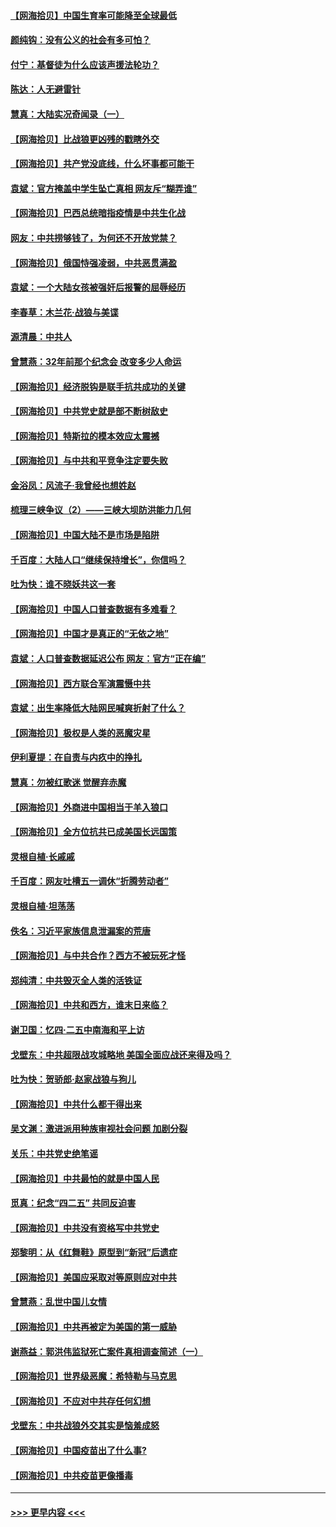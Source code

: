 #### [【网海拾贝】中国生育率可能降至全球最低](../pages/nsc993/n12948793.md?t=05150001) 
#### [颜纯钩：没有公义的社会有多可怕？](../pages/nsc993/n12947626.md?t=05150001) 
#### [付宁：基督徒为什么应该声援法轮功？](../pages/nsc993/n12947233.md?t=05150001) 
#### [陈达：人无避雷针](../pages/nsc993/n12947098.md?t=05150001) 
#### [慧真：大陆实况奇闻录（一）](../pages/nsc993/n12945811.md?t=05150001) 
#### [【网海拾贝】比战狼更凶残的戳瞎外交](../pages/nsc993/n12945717.md?t=05150001) 
#### [【网海拾贝】共产党没底线，什么坏事都可能干](../pages/nsc993/n12942090.md?t=05150001) 
#### [袁斌：官方掩盖中学生坠亡真相 网友斥“糊弄谁”](../pages/nsc993/n12942029.md?t=05150001) 
#### [【网海拾贝】巴西总统暗指疫情是中共生化战](../pages/nsc993/n12938999.md?t=05150001) 
#### [网友：中共捞够钱了，为何还不开放党禁？](../pages/nsc993/n12938952.md?t=05150001) 
#### [【网海拾贝】俄国恃强凌弱，中共恶贯满盈](../pages/nsc993/n12936626.md?t=05150001) 
#### [袁斌：一个大陆女孩被强奸后报警的屈辱经历](../pages/nsc993/n12936547.md?t=05150001) 
#### [李春草：木兰花·战狼与美谍](../pages/nsc993/n12935995.md?t=05150001) 
#### [源清晨：中共人](../pages/nsc993/n12935589.md?t=05150001) 
#### [曾慧燕：32年前那个纪念会 改变多少人命运](../pages/nsc993/n12934233.md?t=05150001) 
#### [【网海拾贝】经济脱钩是联手抗共成功的关键](../pages/nsc993/n12934176.md?t=05150001) 
#### [【网海拾贝】中共党史就是部不断树敌史](../pages/nsc993/n12932844.md?t=05150001) 
#### [【网海拾贝】特斯拉的模本效应太震撼](../pages/nsc993/n12925626.md?t=05150001) 
#### [【网海拾贝】与中共和平竞争注定要失败](../pages/nsc993/n12923326.md?t=05150001) 
#### [金浴凤：风流子‧我曾经也想姓赵](../pages/nsc993/n12920911.md?t=05150001) 
#### [梳理三峡争议（2）——三峡大坝防洪能力几何](../pages/nsc993/n12920173.md?t=05150001) 
#### [【网海拾贝】中国大陆不是市场是陷阱](../pages/nsc993/n12920143.md?t=05150001) 
#### [千百度：大陆人口“继续保持增长”，你信吗？](../pages/nsc993/n12918946.md?t=05150001) 
#### [吐为快：谁不晓妖共这一套](../pages/nsc993/n12918941.md?t=05150001) 
#### [【网海拾贝】中国人口普查数据有多难看？](../pages/nsc993/n12917822.md?t=05150001) 
#### [【网海拾贝】中国才是真正的“无依之地”](../pages/nsc993/n12915845.md?t=05150001) 
#### [袁斌：人口普查数据延迟公布 网友：官方“正在编”](../pages/nsc993/n12915748.md?t=05150001) 
#### [【网海拾贝】西方联合军演震慑中共](../pages/nsc993/n12913466.md?t=05150001) 
#### [袁斌：出生率降低大陆网民喊爽折射了什么？](../pages/nsc993/n12913365.md?t=05150001) 
#### [【网海拾贝】极权是人类的恶魔灾星](../pages/nsc993/n12910697.md?t=05150001) 
#### [伊利夏提：在自责与内疚中的挣扎](../pages/nsc993/n12910493.md?t=05150001) 
#### [慧真：勿被红歌迷 觉醒弃赤魔](../pages/nsc993/n12910485.md?t=05150001) 
#### [【网海拾贝】外商进中国相当于羊入狼口](../pages/nsc993/n12908274.md?t=05150001) 
#### [【网海拾贝】全方位抗共已成美国长远国策](../pages/nsc993/n12906878.md?t=05150001) 
#### [灵根自植‧长戚戚](../pages/nsc993/n12905585.md?t=05150001) 
#### [千百度：网友吐槽五一调休“折腾劳动者”](../pages/nsc993/n12905934.md?t=05150001) 
#### [灵根自植‧坦荡荡](../pages/nsc993/n12905562.md?t=05150001) 
#### [佚名：习近平家族信息泄漏案的荒唐](../pages/nsc993/n12904705.md?t=05150001) 
#### [【网海拾贝】与中共合作？西方不被玩死才怪](../pages/nsc993/n12903873.md?t=05150001) 
#### [郑纯清：中共毁灭全人类的活铁证](../pages/nsc993/n12903785.md?t=05150001) 
#### [【网海拾贝】中共和西方，谁末日来临？](../pages/nsc993/n12903482.md?t=05150001) 
#### [谢卫国：忆四‧二五中南海和平上访](../pages/nsc993/n12902192.md?t=05150001) 
#### [戈壁东：中共超限战攻城略地 美国全面应战还来得及吗？](../pages/nsc993/n12902297.md?t=05150001) 
#### [吐为快：贺骄郎‧赵家战狼与狗儿](../pages/nsc993/n12902280.md?t=05150001) 
#### [【网海拾贝】中共什么都干得出来](../pages/nsc993/n12897500.md?t=05150001) 
#### [吴文渊：激进派用种族审视社会问题 加剧分裂](../pages/nsc993/n12893881.md?t=05150001) 
#### [关乐：中共党史绝笔谣](../pages/nsc993/n12897270.md?t=05150001) 
#### [【网海拾贝】中共最怕的就是中国人民](../pages/nsc993/n12894705.md?t=05150001) 
#### [觅真：纪念“四二五” 共同反迫害](../pages/nsc993/n12894553.md?t=05150001) 
#### [【网海拾贝】中共没有资格写中共党史](../pages/nsc993/n12892231.md?t=05150001) 
#### [郑黎明：从《红舞鞋》原型到“新冠”后遗症](../pages/nsc993/n12890469.md?t=05150001) 
#### [【网海拾贝】美国应采取对等原则应对中共](../pages/nsc993/n12889176.md?t=05150001) 
#### [曾慧燕：乱世中国儿女情](../pages/nsc993/n12887931.md?t=05150001) 
#### [【网海拾贝】中共再被定为美国的第一威胁](../pages/nsc993/n12887580.md?t=05150001) 
#### [谢燕益：郭洪伟监狱死亡案件真相调查简述（一）](../pages/nsc993/n12885648.md?t=05150001) 
#### [【网海拾贝】世界级恶魔：希特勒与马克思](../pages/nsc993/n12884062.md?t=05150001) 
#### [【网海拾贝】不应对中共存任何幻想](../pages/nsc993/n12881460.md?t=05150001) 
#### [戈壁东：中共战狼外交其实是恼羞成怒](../pages/nsc993/n12880392.md?t=05150001) 
#### [【网海拾贝】中国疫苗出了什么事?](../pages/nsc993/n12879124.md?t=05150001) 
#### [【网海拾贝】中共疫苗更像播毒](../pages/nsc993/n12876631.md?t=05150001) 

----
#### [ >>> 更早内容 <<< ](../indexes/nsc993-earlier.md)
